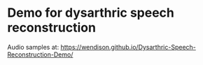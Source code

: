 # Demo for dysarthric speech reconstruction

Audio samples at: https://wendison.github.io/Dysarthric-Speech-Reconstruction-Demo/

